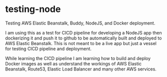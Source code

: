 # testing-node
Testing AWS Elastic Beanstalk, Buddy, NodeJS, and Docker deployment.

I am using this as a test for CICD pipeline for developing a NodeJS app then dockerizing it and push it to github to be automatically built and deployed to AWS Elastic Beanstalk. This is not meant to be a live app but just a vessel for testing CICD pipeline and deployment.


While learning the CICD pipeline I am learning how to build and deploy Docker images as well as understand the workings of AWS Elastic Beanstalk, Route53, Elastic Load Balancer and many other AWS services. 